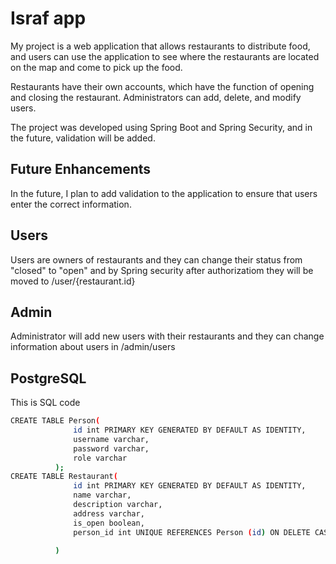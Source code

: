 # Israf app

My project is a web application that allows restaurants to distribute food, and users can use the application to see where the restaurants are located on the map and come to pick up the food.

Restaurants have their own accounts, which have the function of opening and closing the restaurant. Administrators can add, delete, and modify users.

The project was developed using Spring Boot and Spring Security, and in the future, validation will be added.

## Future Enhancements
In the future, I plan to add validation to the application to ensure that users enter the correct information. 

## Users 
Users are owners of restaurants and they can change their status from "closed" to "open" and by Spring security after authorizatiom they will be moved to /user/{restaurant.id} 

## Admin
Administrator will add new users with their restaurants and they can change information about users in /admin/users


## PostgreSQL 
This is SQL code 


```sh
CREATE TABLE Person(
              id int PRIMARY KEY GENERATED BY DEFAULT AS IDENTITY,
              username varchar,
              password varchar,
              role varchar
          );
CREATE TABLE Restaurant(
              id int PRIMARY KEY GENERATED BY DEFAULT AS IDENTITY,
              name varchar,
              description varchar,
              address varchar,
              is_open boolean,
              person_id int UNIQUE REFERENCES Person (id) ON DELETE CASCADE
          
          )
```
